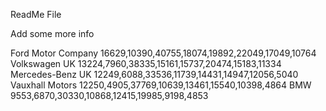 ReadMe File

Add some more info

Ford Motor Company 
16629,10390,40755,18074,19892,22049,17049,10764 
Volkswagen UK 
13224,7960,38335,15161,15737,20474,15183,11334 
Mercedes-Benz UK 
12249,6088,33536,11739,14431,14947,12056,5040 
Vauxhall Motors 
12250,4905,37769,10639,13461,15540,10398,4864 
BMW 
9553,6870,30330,10868,12415,19985,9198,4853 
